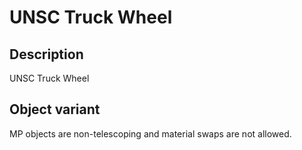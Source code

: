 # UNSC Truck Wheel

## Description

UNSC Truck Wheel

## Object variant

MP objects are non-telescoping and material swaps are not allowed.
